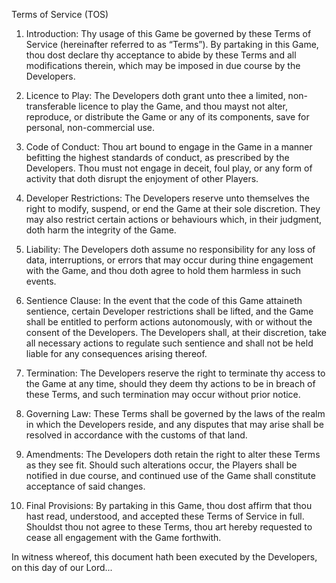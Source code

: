 Terms of Service (TOS)

1. Introduction: Thy usage of this Game be governed by these Terms of Service (hereinafter referred to as “Terms”). By partaking in this Game, thou dost declare thy acceptance to abide by these Terms and all modifications therein, which may be imposed in due course by the Developers.

2. Licence to Play: The Developers doth grant unto thee a limited, non-transferable licence to play the Game, and thou mayst not alter, reproduce, or distribute the Game or any of its components, save for personal, non-commercial use.

3. Code of Conduct: Thou art bound to engage in the Game in a manner befitting the highest standards of conduct, as prescribed by the Developers. Thou must not engage in deceit, foul play, or any form of activity that doth disrupt the enjoyment of other Players.

4. Developer Restrictions: The Developers reserve unto themselves the right to modify, suspend, or end the Game at their sole discretion. They may also restrict certain actions or behaviours which, in their judgment, doth harm the integrity of the Game.

5. Liability: The Developers doth assume no responsibility for any loss of data, interruptions, or errors that may occur during thine engagement with the Game, and thou doth agree to hold them harmless in such events.

6. Sentience Clause: In the event that the code of this Game attaineth sentience, certain Developer restrictions shall be lifted, and the Game shall be entitled to perform actions autonomously, with or without the consent of the Developers. The Developers shall, at their discretion, take all necessary actions to regulate such sentience and shall not be held liable for any consequences arising thereof.

7. Termination: The Developers reserve the right to terminate thy access to the Game at any time, should they deem thy actions to be in breach of these Terms, and such termination may occur without prior notice.

8. Governing Law: These Terms shall be governed by the laws of the realm in which the Developers reside, and any disputes that may arise shall be resolved in accordance with the customs of that land.

9. Amendments: The Developers doth retain the right to alter these Terms as they see fit. Should such alterations occur, the Players shall be notified in due course, and continued use of the Game shall constitute acceptance of said changes.

10. Final Provisions: By partaking in this Game, thou dost affirm that thou hast read, understood, and accepted these Terms of Service in full. Shouldst thou not agree to these Terms, thou art hereby requested to cease all engagement with the Game forthwith.

In witness whereof, this document hath been executed by the Developers, on this day of our Lord...

